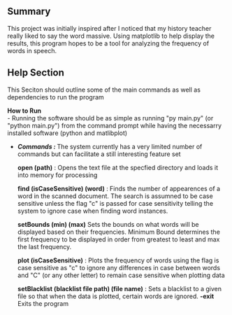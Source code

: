 Summary
-
This project was initially inspired after I noticed that my history teacher really liked to say the word massive.
Using matplotlib to help display the results, this program hopes to be a tool for analyzing the frequency of words 
in speech.

Help Section
-
This Seciton should outline some of the main commands as well as dependencies to run the program

<b>How to Run</b> <br>
      - Running the software should be as simple as running "py main.py" (or "python main.py") from the command prompt while having the
      necessarry installed software (python and matlibplot)

- <b><i>Commands : </i></b>
  The system currently has a very limited number of commands but can facilitate a still interesting feature set

  <b>open (path)</b> : Opens the text file at the specfied directory and loads it into memory for processing <br>
  
  <b>find (isCaseSensitive) (word)</b> : Finds the number of appearences of a word in the scanned document. The search is assumned to be case sensitive unless the flag "c" is passed for case sensitivity
  telling the system to ignore case when finding word instances. <br>

  <b>setBounds (min) (max)</b> Sets the bounds on what words will be displayed based on their frequencies. Minimum Bound determines the first frequency to be displayed in order from greatest to least and max the last frequency. <br>

  <b>plot (isCaseSensitive)</b> : Plots the frequency of words using the flag is case sensitive as "c" to ignore any differences in case between words and "C" (or any other letter) to
  remain case sensitive when plotting data <br>

  <b>setBlacklist (blacklist file path) (file name)</b> : Sets a blacklist to a given file so that when the data is plotted, certain words are ignored. 
  <b>-exit</b> Exits the program
